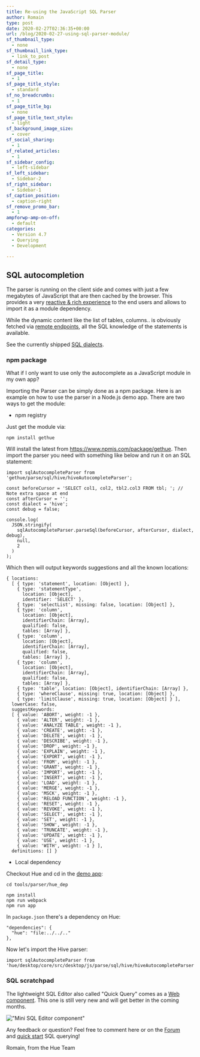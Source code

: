 ```yaml
---
title: Re-using the JavaScript SQL Parser
author: Romain
type: post
date: 2020-02-27T02:36:35+00:00
url: /blog/2020-02-27-using-sql-parser-module/
sf_thumbnail_type:
  - none
sf_thumbnail_link_type:
  - link_to_post
sf_detail_type:
  - none
sf_page_title:
  - 1
sf_page_title_style:
  - standard
sf_no_breadcrumbs:
  - 1
sf_page_title_bg:
  - none
sf_page_title_text_style:
  - light
sf_background_image_size:
  - cover
sf_social_sharing:
  - 1
sf_related_articles:
  - 1
sf_sidebar_config:
  - left-sidebar
sf_left_sidebar:
  - Sidebar-2
sf_right_sidebar:
  - Sidebar-1
sf_caption_position:
  - caption-right
sf_remove_promo_bar:
  - 1
ampforwp-amp-on-off:
  - default
categories:
  - Version 4.7
  - Querying
  - Development

---
```


## SQL autocompletion

The parser is running on the client side and comes with just a few megabytes of JavaScript that are then cached by the browser. This provides a very [reactive & rich experience](/blog/2020-02-10-sql-query-experience-of-your-cloud-data-warehouse/) to the end users and allows to import it as a module dependency.

While the dynamic content like the list of tables, columns.. is obviously fetched via [remote endpoints](https://docs.gethue.com/developer/api/#sql-querying), all the SQL knowledge of the statements is available.

See the currently shipped [SQL dialects](https://github.com/cloudera/hue/tree/master/desktop/core/src/desktop/js/parse/sql).

### npm package

What if I only want to use only the autocomplete as a JavaScript module in my own app?

Importing the Parser can be simply done as a npm package. Here is an example on how to use the parser in a Node.js demo app. There are two ways to get the module:

* npm registry

Just get the module via:

    npm install gethue

Will install the latest from https://www.npmjs.com/package/gethue. Then import the parser you need with something like below and run it on an SQL statement:

    import sqlAutocompleteParser from 'gethue/parse/sql/hive/hiveAutocompleteParser';

    const beforeCursor = 'SELECT col1, col2, tbl2.col3 FROM tbl; '; // Note extra space at end
    const afterCursor = '';
    const dialect = 'hive';
    const debug = false;

    console.log(
      JSON.stringify(
        sqlAutocompleteParser.parseSql(beforeCursor, afterCursor, dialect, debug),
        null,
        2
      )
    );

Which then will output keywords suggestions and all the known locations:

    { locations:
      [ { type: 'statement', location: [Object] },
        { type: 'statementType',
          location: [Object],
          identifier: 'SELECT' },
        { type: 'selectList', missing: false, location: [Object] },
        { type: 'column',
          location: [Object],
          identifierChain: [Array],
          qualified: false,
          tables: [Array] },
        { type: 'column',
          location: [Object],
          identifierChain: [Array],
          qualified: false,
          tables: [Array] },
        { type: 'column',
          location: [Object],
          identifierChain: [Array],
          qualified: false,
          tables: [Array] },
        { type: 'table', location: [Object], identifierChain: [Array] },
        { type: 'whereClause', missing: true, location: [Object] },
        { type: 'limitClause', missing: true, location: [Object] } ],
      lowerCase: false,
      suggestKeywords:
      [ { value: 'ABORT', weight: -1 },
        { value: 'ALTER', weight: -1 },
        { value: 'ANALYZE TABLE', weight: -1 },
        { value: 'CREATE', weight: -1 },
        { value: 'DELETE', weight: -1 },
        { value: 'DESCRIBE', weight: -1 },
        { value: 'DROP', weight: -1 },
        { value: 'EXPLAIN', weight: -1 },
        { value: 'EXPORT', weight: -1 },
        { value: 'FROM', weight: -1 },
        { value: 'GRANT', weight: -1 },
        { value: 'IMPORT', weight: -1 },
        { value: 'INSERT', weight: -1 },
        { value: 'LOAD', weight: -1 },
        { value: 'MERGE', weight: -1 },
        { value: 'MSCK', weight: -1 },
        { value: 'RELOAD FUNCTION', weight: -1 },
        { value: 'RESET', weight: -1 },
        { value: 'REVOKE', weight: -1 },
        { value: 'SELECT', weight: -1 },
        { value: 'SET', weight: -1 },
        { value: 'SHOW', weight: -1 },
        { value: 'TRUNCATE', weight: -1 },
        { value: 'UPDATE', weight: -1 },
        { value: 'USE', weight: -1 },
        { value: 'WITH', weight: -1 } ],
      definitions: [] }

* Local dependency

Checkout Hue and cd in the [demo app](https://github.com/cloudera/hue/tree/master/tools/parser/hue_dep):

    cd tools/parser/hue_dep

    npm install
    npm run webpack
    npm run app

In `package.json` there's a dependency on Hue:

    "dependencies": {
      "hue": "file:../../.."
    },

Now let's import the Hive parser:

    import sqlAutocompleteParser from 'hue/desktop/core/src/desktop/js/parse/sql/hive/hiveAutocompleteParser';

### SQL scratchpad

The lightweight SQL Editor also called "Quick Query" comes as a [Web component](https://github.com/cloudera/hue/blob/master/desktop/core/src/desktop/js/ko/components/contextPopover/ko.quickQueryContext.js). This one is still very new and will get better in the coming months.

!["Mini SQL Editor component"](https://cdn.gethue.com/uploads/2020/02/quick-query-component.jpg)


Any feedback or question? Feel free to comment here or on the <a href="https://discourse.gethue.com/">Forum</a> and <a href="https://docs.gethue.com/quickstart/">quick start</a> SQL querying!


Romain, from the Hue Team
